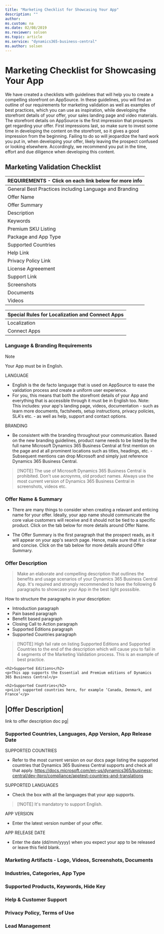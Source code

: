 ```yaml
---
title: "Marketing Checklist for Showcasing Your App"
description: ""
author: 
ms.custom: na
ms.date: 02/08/2019
ms.reviewer: solsen
ms.topic: article
ms.service: "dynamics365-business-central"
ms.author: solsen
---
```


# Marketing Checklist for Showcasing Your App

We have created a checklists with guidelines that will help you to create a compelling storefront on AppSource. In these guidelines, you will find an outline of our requirements for marketing validation as well as examples of best practices, which you can use as inspiration, while developing the storefront details of your offer, your sales landing page and video materials. The storefront details on AppSource is the first impression that prospects get regarding your offer. First impressions last, so make sure to invest some time in developing the content on the storefront, so it gives a good impression from the beginning. Failing to do so will jeopardize the hard work you put in, when developing your offer, likely leaving the prospect confused or looking elsewhere. Accordingly, we recommend you put in the time, effort and due diligence when developing this content.  

## Marketing Validation Checklist 

|REQUIREMENTS - Click on each link below for more info|
|----------|
|General Best Practices including Language and Branding|
|Offer Name|
|Offer Summary|
|Description|
|Keywords|
|Premium SKU Listing|
|Package and App Type|
|Supported Countries|
|Help Link|
|Privacy Policy Link|
|License Agreeement|
|Support Link|
|Screenshots|
|Documents|
|Videos|

|Special Rules for Localization and Connect Apps|
|----------|
|Localization|
|Connect Apps|


### Language & Branding Requirements 

> [!NOTE]  
> Your App must be in English.

LANGUAGE 
- English is the de facto language that is used on AppSource to ease the validation process and create a uniform user experience.
- For you, this means that both the storefront details of your App and everything that is accessible through it must be in English too. Note: This includes: your app's landing page, videos, documentation - such as learn more documents, factsheets, setup instructions, privacy policies, SLA's etc. - as well as help, support and contact options. 

BRANDING
- Be consistent with the branding throughout your communication. Based on the new branding guidelines, product name needs to be listed by the full name Microsoft Dynamics 365 Business Central at first mention on the page and at all prominent locations such as titles, headings, etc. - Subsequent mentions can drop Microsoft and simply just reference Dynamics 365 Business Central. 

> [!NOTE] The use of Microsoft Dynamics 365 Business Central is prohibited. Don't use acroynms, old product names. Always use the most current version of Dynamics 365 Business Central in screenshots, videos etc. 

### Offer Name & Summary 
- There are many things to consider when creating a relavant and enticing name for your offer. Ideally, your app name should communicate the core value customers will receive and it should not be tied to a specific product. Click on the tab below for more details around Offer Name.

- The Offer Summary is the first paragraph that the prospect reads, as it will appear on your app's search page. Hence, make sure that it is clear and concise. Click on the tab below for more details around Offer Summary.

### Offer Description 

>Make an elaborate and compelling description that outlines the benefits and usage scenarios of your Dynamics 365 Business Central App. It's required and strongly recommended to have the following 6 paragraphs to showcase your App in the best light posssible. 

How to structure the paragraphs in your description:
- Introduction paragraph
- Pain based paragraph
- Benefit based paragraph
- Closing Call to Action paragraph
- Supported Editions paragraph
- Supported Countries paragraph

> [!NOTE] High fail rate on listing Supported Editions and Supported Countries to the end of the description which will cause you to fail in 4 segments of the Marketing Validation process. This is an example of best practice. 

	<h2>Supported Editions</h2>
	<p>This app supports the Essential and Premium editions of Dynamics 365 Business Central</p>
	 
	<h2>Supported Countries</h2>
	<p>List supported countries here, for example ‘Canada, Denmark, and France’</p>

|Offer Description|
-----------------
link to offer description doc pg| 

### Supported Countries, Languages, App Version, App Release Date 
SUPPORTED COUNTRIES
- Refer to the most current version on our docs page listing the supported countries that Dynamics 365 Business Central supports and check all that apply. https://docs.microsoft.com/en-us/dynamics365/business-central/dev-itpro/compliance/apptest-countries-and-translations 

SUPPORTED LANGUAGES
- Check the box with all the languages that your app supports. 
> [!NOTE] It's mandatory to support English. 

APP VERSION
- Enter the latest version number of your offer. 

APP RELEASE DATE
- Enter the date (dd/mm/yyyy) when you expect your app to be released or leave this field blank. 

### Marketing Artifacts - Logo, Videos, Screenshots, Documents 
### Industries, Categories, App Type 
### Supported Products, Keywords, Hide Key 
### Help & Customer Support 
### Privacy Policy, Terms of Use 
### Lead Management 

